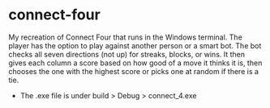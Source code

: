 # connect-four

My recreation of Connect Four that runs in the Windows terminal. The player has the option to play against another person or a smart bot. The bot checks all seven directions (not up) for streaks, blocks, or wins. It then gives each column a score based on how good of a move it thinks it is, then chooses the one with the highest score or picks one at random if there is a tie.
- The .exe file is under build > Debug > connect_4.exe
